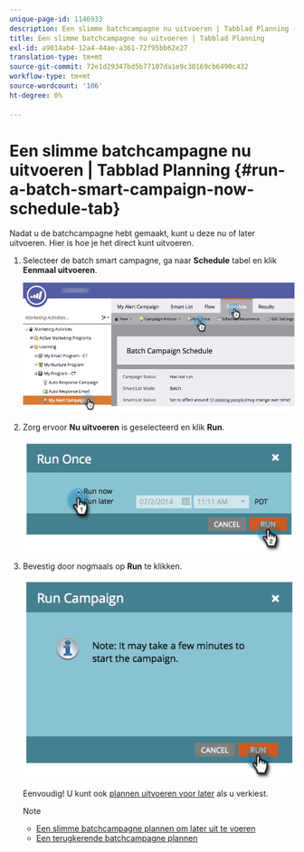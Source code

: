```yaml
---
unique-page-id: 1146933
description: Een slimme batchcampagne nu uitvoeren | Tabblad Planning - Marketo-documenten - Productdocumentatie
title: Een slimme batchcampagne nu uitvoeren | Tabblad Planning
exl-id: a9014ab4-12a4-44ae-a361-72f95bb62e27
translation-type: tm+mt
source-git-commit: 72e1d29347bd5b77107da1e9c30169cb6490c432
workflow-type: tm+mt
source-wordcount: '106'
ht-degree: 0%

---
```


# Een slimme batchcampagne nu uitvoeren | Tabblad Planning {#run-a-batch-smart-campaign-now-schedule-tab}

Nadat u de batchcampagne hebt gemaakt, kunt u deze nu of later uitvoeren. Hier is hoe je het direct kunt uitvoeren.

1. Selecteer de batch smart campagne, ga naar **Schedule** tabel en klik **Eenmaal uitvoeren**.

   ![](assets/runcampaignnow-hands.png)

1. Zorg ervoor **Nu uitvoeren** is geselecteerd en klik **Run**.

   ![](assets/image2014-9-19-15-3a57-3a4.png)

1. Bevestig door nogmaals op **Run** te klikken.

   ![](assets/image2014-9-19-15-3a57-3a19.png)

   Eenvoudig! U kunt ook [plannen uitvoeren voor later](/help/marketo/product-docs/core-marketo-concepts/smart-campaigns/using-smart-campaigns/schedule-a-batch-smart-campaign-to-run-later.md) als u verkiest.

   >[!NOTE]
   >
   >* [Een slimme batchcampagne plannen om later uit te voeren](/help/marketo/product-docs/core-marketo-concepts/smart-campaigns/using-smart-campaigns/schedule-a-batch-smart-campaign-to-run-later.md)
   >* [Een terugkerende batchcampagne plannen](/help/marketo/product-docs/core-marketo-concepts/smart-campaigns/using-smart-campaigns/schedule-a-recurring-batch-campaign.md)


